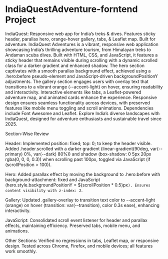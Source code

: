 # IndiaQuestAdventure-forntend Project
IndiaQuest: Responsive web app for India’s treks &amp; dives. Features sticky header, parallax hero, orange-hover gallery, tabs, &amp; Leaflet map. Built for adventure.
IndiaQuest Adventures is a vibrant, responsive web application showcasing India’s thrilling adventure tourism, from Himalayan treks to Andaman scuba dives. Built with HTML, CSS, and JavaScript, it features a sticky header that remains visible during scrolling with a dynamic scrolled class for a darker gradient and enhanced shadow. The hero section captivates with a smooth parallax background effect, achieved using a .hero:before pseudo-element and JavaScript-driven backgroundPositionY adjustments. The gallery section engages users with overlay text that transitions to a vibrant orange (--accent-light) on hover, ensuring readability and interactivity. Interactive elements like tabs, a Leaflet-powered adventure map, and animated cards enhance the experience. Responsive design ensures seamless functionality across devices, with preserved features like mobile menu toggling and scroll animations. Dependencies include Font Awesome and Leaflet. Explore India’s diverse landscapes with IndiaQuest, designed for adventure enthusiasts and sustainable travel since 2025.



Section-Wise Review

Header: Implemented position: fixed; top: 0; to keep the header visible. Added .header.scrolled with a darker gradient (linear-gradient(90deg, var(--primary) 0%, var(--dark) 80%)) and shadow (box-shadow: 0 5px 20px rgba(0, 0, 0, 0.3)) when scrolling past 100px, toggled via JavaScript (if (scrollPosition > 100)).

Hero: Added parallax effect by moving the background to .hero:before with background-attachment: fixed and JavaScript (hero.style.backgroundPositionY = \${scrollPosition * 0.5}px`). Ensures content visibility with z-index: 2`.

Gallery: Updated .gallery-overlay to transition text color to --accent-light (orange) on hover (transition: var(--transition), color 0.3s ease), enhancing interactivity.

JavaScript: Consolidated scroll event listener for header and parallax effects, maintaining efficiency. Preserved tabs, mobile menu, and animations.

Other Sections: Verified no regressions in tabs, Leaflet map, or responsive design. Tested across Chrome, Firefox, and mobile devices; all features work smoothly.
